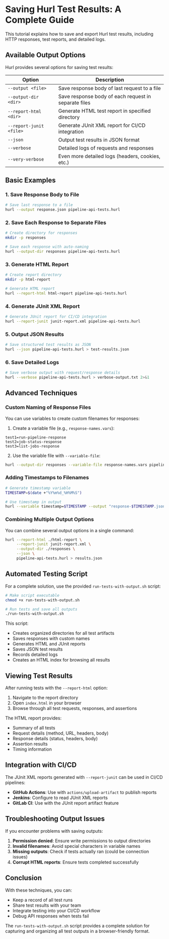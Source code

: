 # Saving Hurl Test Results: A Complete Guide

This tutorial explains how to save and export Hurl test results, including HTTP responses, test reports, and detailed logs.

## Available Output Options

Hurl provides several options for saving test results:

| Option                  | Description                                          |
| ----------------------- | ---------------------------------------------------- |
| `--output <file>`       | Save response body of last request to a file         |
| `--output-dir <dir>`    | Save response body of each request in separate files |
| `--report-html <dir>`   | Generate HTML test report in specified directory     |
| `--report-junit <file>` | Generate JUnit XML report for CI/CD integration      |
| `--json`                | Output test results in JSON format                   |
| `--verbose`             | Detailed logs of requests and responses              |
| `--very-verbose`        | Even more detailed logs (headers, cookies, etc.)     |

## Basic Examples

### 1. Save Response Body to File

```bash
# Save last response to a file
hurl --output response.json pipeline-api-tests.hurl
```

### 2. Save Each Response to Separate Files

```bash
# Create directory for responses
mkdir -p responses

# Save each response with auto-naming
hurl --output-dir responses pipeline-api-tests.hurl
```

### 3. Generate HTML Report

```bash
# Create report directory
mkdir -p html-report

# Generate HTML report
hurl --report-html html-report pipeline-api-tests.hurl
```

### 4. Generate JUnit XML Report

```bash
# Generate JUnit report for CI/CD integration
hurl --report-junit junit-report.xml pipeline-api-tests.hurl
```

### 5. Output JSON Results

```bash
# Save structured test results as JSON
hurl --json pipeline-api-tests.hurl > test-results.json
```

### 6. Save Detailed Logs

```bash
# Save verbose output with request/response details
hurl --verbose pipeline-api-tests.hurl > verbose-output.txt 2>&1
```

## Advanced Techniques

### Custom Naming of Response Files

You can use variables to create custom filenames for responses:

1. Create a variable file (e.g., `response-names.vars`):

```
test1=run-pipeline-response
test2=job-status-response
test3=list-jobs-response
```

2. Use the variable file with `--variable-file`:

```bash
hurl --output-dir responses --variable-file response-names.vars pipeline-api-tests.hurl
```

### Adding Timestamps to Filenames

```bash
# Generate timestamp variable
TIMESTAMP=$(date +"%Y%m%d_%H%M%S")

# Use timestamp in output
hurl --variable timestamp=$TIMESTAMP --output "response-$TIMESTAMP.json" pipeline-api-tests.hurl
```

### Combining Multiple Output Options

You can combine several output options in a single command:

```bash
hurl --report-html ./html-report \
     --report-junit junit-report.xml \
     --output-dir ./responses \
     --json \
     pipeline-api-tests.hurl > results.json
```

## Automated Testing Script

For a complete solution, use the provided `run-tests-with-output.sh` script:

```bash
# Make script executable
chmod +x run-tests-with-output.sh

# Run tests and save all outputs
./run-tests-with-output.sh
```

This script:

- Creates organized directories for all test artifacts
- Saves responses with custom names
- Generates HTML and JUnit reports
- Saves JSON test results
- Records detailed logs
- Creates an HTML index for browsing all results

## Viewing Test Results

After running tests with the `--report-html` option:

1. Navigate to the report directory
2. Open `index.html` in your browser
3. Browse through all test requests, responses, and assertions

The HTML report provides:

- Summary of all tests
- Request details (method, URL, headers, body)
- Response details (status, headers, body)
- Assertion results
- Timing information

## Integration with CI/CD

The JUnit XML reports generated with `--report-junit` can be used in CI/CD pipelines:

- **GitHub Actions**: Use with `actions/upload-artifact` to publish reports
- **Jenkins**: Configure to read JUnit XML reports
- **GitLab CI**: Use with the JUnit report artifact feature

## Troubleshooting Output Issues

If you encounter problems with saving outputs:

1. **Permission denied**: Ensure write permissions to output directories
2. **Invalid filenames**: Avoid special characters in variable names
3. **Missing outputs**: Check if tests actually ran (could be connection issues)
4. **Corrupt HTML reports**: Ensure tests completed successfully

## Conclusion

With these techniques, you can:

- Keep a record of all test runs
- Share test results with your team
- Integrate testing into your CI/CD workflow
- Debug API responses when tests fail

The `run-tests-with-output.sh` script provides a complete solution for capturing and organizing all test outputs in a browser-friendly format.
